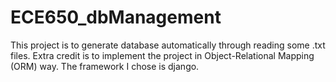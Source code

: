 # ECE650_dbManagement
This project is to generate database automatically through reading some .txt files.
Extra credit is to implement the project in Object-Relational Mapping (ORM) way. The framework I chose is django.
